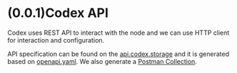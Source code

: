 # (0.0.1)Codex API

 Codex uses REST API to interact with the node and we can use HTTP client for interaction and configuration.

 API specification can be found on the [api.codex.storage](https://api.codex.storage) and it is generated based on [openapi.yaml](https://github.com/codex-storage/nim-codex/blob/master/openapi.yaml). We also generate a [Postman Collection](https://api.codex.storage/postman.json).
